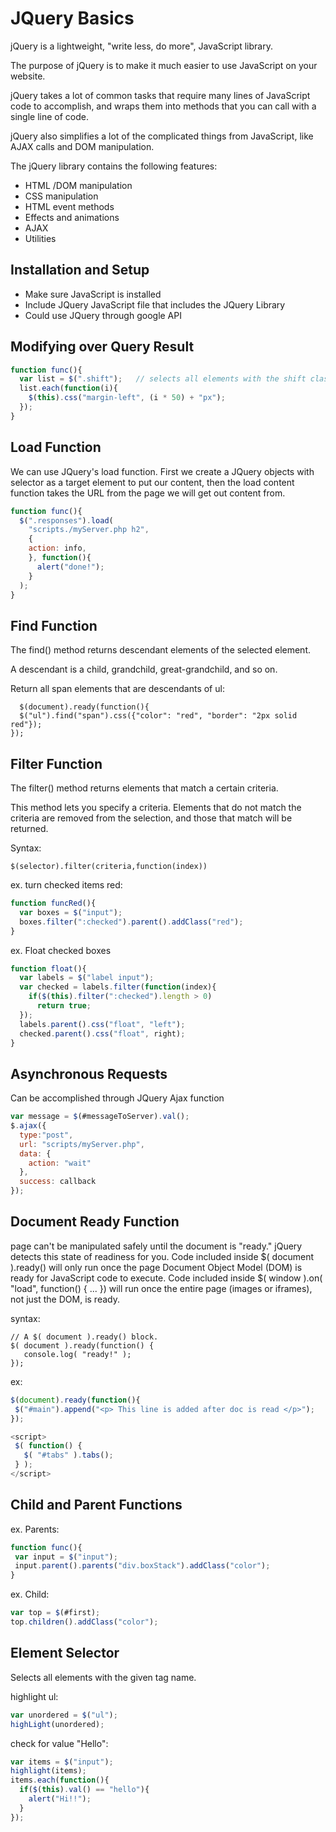 # JQuery Basics
jQuery is a lightweight, "write less, do more", JavaScript library.

The purpose of jQuery is to make it much easier to use JavaScript on your website.

jQuery takes a lot of common tasks that require many lines of JavaScript code to accomplish, and wraps them into methods that you can call with a single line of code.

jQuery also simplifies a lot of the complicated things from JavaScript, like AJAX calls and DOM manipulation.

The jQuery library contains the following features:

* HTML
/DOM manipulation
* CSS manipulation
* HTML event methods
* Effects and animations
* AJAX
* Utilities

## Installation and Setup

* Make sure JavaScript is installed
* Include JQuery JavaScript file that includes the JQuery Library
* Could use JQuery through google API

## Modifying over Query Result

```javascript
function func(){
  var list = $(".shift");   // selects all elements with the shift class
  list.each(function(i){
    $(this).css("margin-left", (i * 50) + "px");
  });
}
```

## Load Function
We can use JQuery's load function. First we create a JQuery objects with selector as a target element to put our content, then the load content function takes the URL from the page we will get out content from.

```javascript
function func(){
  $(".responses").load(
    "scripts./myServer.php h2",
    {
    action: info,
    }, function(){
      alert("done!");
    }
  );
}
```

## Find Function
The find() method returns descendant elements of the selected element.

A descendant is a child, grandchild, great-grandchild, and so on.

Return all span elements that are descendants of ul:
```
  $(document).ready(function(){
  $("ul").find("span").css({"color": "red", "border": "2px solid red"});
});
```
  
## Filter Function
The filter() method returns elements that match a certain criteria.

This method lets you specify a criteria. Elements that do not match the criteria are removed from the selection, and those that match will be returned.

Syntax:
```
$(selector).filter(criteria,function(index))
```

ex. turn checked items red:
```javascript
function funcRed(){
  var boxes = $("input");
  boxes.filter(":checked").parent().addClass("red");
}
```

ex. Float checked boxes
```javascript
function float(){
  var labels = $("label input");
  var checked = labels.filter(function(index){
    if($(this).filter(":checked").length > 0)
      return true;
  });
  labels.parent().css("float", "left");
  checked.parent().css("float", right);
}
```

## Asynchronous Requests
Can be accomplished through JQuery Ajax function

```javascript
var message = $(#messageToServer).val();
$.ajax({
  type:"post",
  url: "scripts/myServer.php",
  data: {
    action: "wait"
  },
  success: callback
});
```

## Document Ready Function
 page can't be manipulated safely until the document is "ready." jQuery detects this state of readiness for you. Code included inside $( document ).ready() will only run once the page Document Object Model (DOM) is ready for JavaScript code to execute. Code included inside $( window ).on( "load", function() { ... }) will run once the entire page (images or iframes), not just the DOM, is ready.
 
 syntax:
 ```
 // A $( document ).ready() block.
$( document ).ready(function() {
    console.log( "ready!" );
});
 ```
 ex:
 ```javascript
 $(document).ready(function(){
  $("#main").append("<p> This line is added after doc is read </p>");
 });
 ```
 
 ```javascript
<script>
  $( function() {
    $( "#tabs" ).tabs();
  } );
</script>
 ```
 
 ## Child and Parent Functions
 
 ex. Parents:
 ```javascript
 function func(){
  var input = $("input");
  input.parent().parents("div.boxStack").addClass("color");
 }
 ```
 
 ex. Child:
 ```javascript
 var top = $(#first);
 top.children().addClass("color");
 ```
 
 ## Element Selector
 Selects all elements with the given tag name.
 
highlight ul:
```javascript
var unordered = $("ul");
highLight(unordered);
```

check for value "Hello":
```javascript
var items = $("input");
highlight(items);
items.each(function(){
  if($(this).val() == "hello"){
    alert("Hi!!");
  }
});
```
